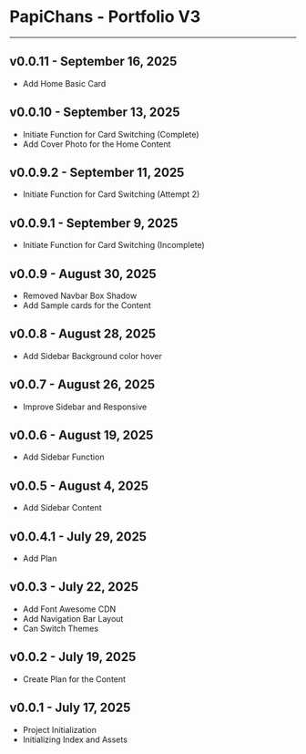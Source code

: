 # PapiChans - Portfolio V3

---

## v0.0.11 - September 16, 2025
- Add Home Basic Card

## v0.0.10 - September 13, 2025
- Initiate Function for Card Switching (Complete)
- Add Cover Photo for the Home Content

## v0.0.9.2 - September 11, 2025
- Initiate Function for Card Switching (Attempt 2)

## v0.0.9.1 - September 9, 2025
- Initiate Function for Card Switching (Incomplete)

## v0.0.9 - August 30, 2025
- Removed Navbar Box Shadow
- Add Sample cards for the Content 

## v0.0.8 - August 28, 2025
- Add Sidebar Background color hover 

## v0.0.7 - August 26, 2025
- Improve Sidebar and Responsive

## v0.0.6 - August 19, 2025
- Add Sidebar Function

## v0.0.5 - August 4, 2025
- Add Sidebar Content

## v0.0.4.1 - July 29, 2025
- Add Plan

## v0.0.3 - July 22, 2025
- Add Font Awesome CDN
- Add Navigation Bar Layout
- Can Switch Themes

## v0.0.2 - July 19, 2025
- Create Plan for the Content

## v0.0.1 - July 17, 2025
- Project Initialization
- Initializing Index and Assets
